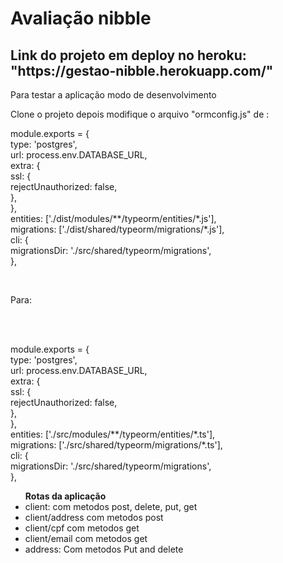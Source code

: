<h1>Avaliação nibble</h1>

 <h2>Link do projeto em deploy no heroku: "https://gestao-nibble.herokuapp.com/" </h2>
 
 
<p>Para testar a aplicação modo de desenvolvimento </p>
<p>Clone o projeto  depois modifique o arquivo "ormconfig.js" de :</p>

<p>
    module.exports = { <br>
    type: 'postgres', <br>
    url: process.env.DATABASE_URL, <br>
    extra: {<br>
    ssl: {<br>
    rejectUnauthorized: false,<br>
    },<br>
    },<br>
    entities: ['./dist/modules/**/typeorm/entities/*.js'],<br>
    migrations: ['./dist/shared/typeorm/migrations/*.js'],<br>
    cli: {<br>
    migrationsDir: './src/shared/typeorm/migrations',<br>
    },<br>
</p><br>
<p>Para:</p><br>
<p><br>
    module.exports = {<br>
    type: 'postgres',<br>
    url: process.env.DATABASE_URL,<br>
    extra: {<br>
    ssl: {<br>
    rejectUnauthorized: false,<br>
    },<br>
    },<br>
    entities: ['./src/modules/**/typeorm/entities/*.ts'],<br>
    migrations: ['./src/shared/typeorm/migrations/*.ts'],<br>
    cli: {<br>
    migrationsDir: './src/shared/typeorm/migrations',<br>
    },<br>
</p>

<ul>
  <strong>Rotas da aplicação</strong>
  <li>
  client: com metodos post, delete, put, get
  </li>
  <li>
  client/address com metodos post
  </li>
   <li>
  client/cpf com metodos get
  </li>
  <li>
  client/email com metodos get
  </li>
   <li>
  address: Com metodos Put and delete
  </li>
</ul>
